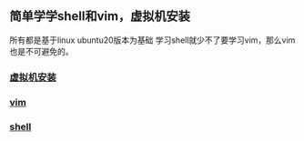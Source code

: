 ## 简单学学shell和vim，虚拟机安装

所有都是基于linux ubuntu20版本为基础
学习shell就少不了要学习vim，那么vim也是不可避免的。


### [虚拟机安装](./vmware.md)



### [vim](./vim)
### [shell](./shell)